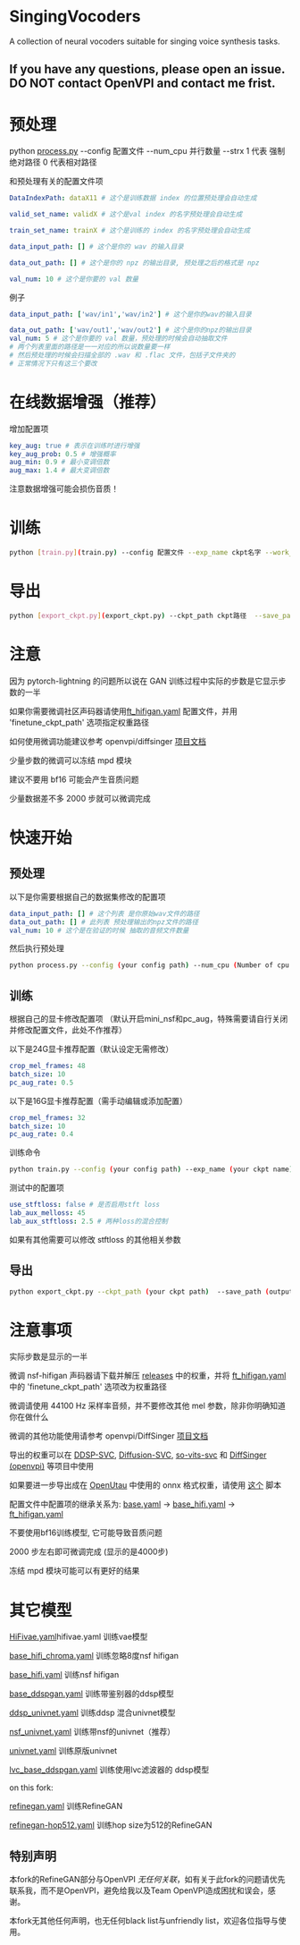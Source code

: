 # SingingVocoders

A collection of neural vocoders suitable for singing voice synthesis tasks.

## If you have any questions, please open an issue. DO NOT contact OpenVPI and contact me frist.

# 预处理

python [process.py](process.py) --config 配置文件 --num_cpu 并行数量 --strx 1 代表 强制绝对路径 0 代表相对路径

和预处理有关的配置文件项

```yaml
DataIndexPath: dataX11 # 这个是训练数据 index 的位置预处理会自动生成

valid_set_name: validX # 这个是val index 的名字预处理会自动生成

train_set_name: trainX # 这个是训练的 index 的名字预处理会自动生成

data_input_path: [] # 这个是你的 wav 的输入目录

data_out_path: [] # 这个是你的 npz 的输出目录, 预处理之后的格式是 npz

val_num: 10 # 这个是你要的 val 数量 
```

例子

```yaml
data_input_path: ['wav/in1','wav/in2'] # 这个是你的wav的输入目录

data_out_path: ['wav/out1','wav/out2'] # 这个是你的npz的输出目录
val_num: 5 # 这个是你要的 val 数量，预处理的时候会自动抽取文件
# 两个列表里面的路径是一一对应的所以说数量要一样
# 然后预处理的时候会扫描全部的 .wav 和 .flac 文件，包括子文件夹的
# 正常情况下只有这三个要改
```

# 在线数据增强（推荐）

增加配置项

```yaml
key_aug: true # 表示在训练时进行增强
key_aug_prob: 0.5 # 增强概率
aug_min: 0.9 # 最小变调倍数
aug_max: 1.4 # 最大变调倍数
```

注意数据增强可能会损伤音质！

# 训练

```sh
python [train.py](train.py) --config 配置文件 --exp_name ckpt名字 --work_dir 工作目录（可选）
```

# 导出

```sh
python [export_ckpt.py](export_ckpt.py) --ckpt_path ckpt路径  --save_path 导出的ckpt路径 --work_dir 工作目录（可选） 
```

# 注意

因为 pytorch-lightning 的问题所以说在 GAN 训练过程中实际的步数是它显示步数的一半

如果你需要微调社区声码器请使用[ft_hifigan.yaml](configs/ft_hifigan.yaml) 配置文件，并用 'finetune_ckpt_path' 选项指定权重路径

如何使用微调功能建议参考 openvpi/diffsinger [项目文档](https://github.com/openvpi/DiffSinger/blob/main/docs/BestPractices.md#fine-tuning-and-parameter-freezing)

少量步数的微调可以冻结 mpd 模块

建议不要用 bf16 可能会产生音质问题

少量数据差不多 2000 步就可以微调完成

# 快速开始

## 预处理

以下是你需要根据自己的数据集修改的配置项

```yaml
data_input_path: [] # 这个列表 是你原始wav文件的路径
data_out_path: [] # 此列表 预处理输出的npz文件的路径
val_num: 10 # 这个是在验证的时候 抽取的音频文件数量
```

然后执行预处理

```sh
python process.py --config (your config path) --num_cpu (Number of cpu threads used in preprocessing)  --strx (1 for a forced absolute path 0 for a relative path)
```

## 训练

根据自己的显卡修改配置项
（默认开启mini_nsf和pc_aug，特殊需要请自行关闭并修改配置文件，此处不作推荐）

以下是24G显卡推荐配置（默认设定无需修改）

```yaml
crop_mel_frames: 48
batch_size: 10
pc_aug_rate: 0.5
```

以下是16G显卡推荐配置（需手动编辑或添加配置）

```yaml
crop_mel_frames: 32
batch_size: 10
pc_aug_rate: 0.4
```

训练命令

```sh
python train.py --config (your config path) --exp_name (your ckpt name) --work_dir Working catalogue (optional)
```

测试中的配置项

```yaml
use_stftloss: false # 是否启用stft loss
lab_aux_melloss: 45
lab_aux_stftloss: 2.5 # 两种loss的混合控制
```

如果有其他需要可以修改 stftloss 的其他相关参数

## 导出

```sh
python export_ckpt.py --ckpt_path (your ckpt path)  --save_path (output ckpt path) --work_dir Working catalogue (optional)
```

# 注意事项

实际步数是显示的一半

微调 nsf-hifigan 声码器请下载并解压 [releases](https://github.com/openvpi/SingingVocoders/releases) 中的权重，并将 [ft_hifigan.yaml](configs/ft_hifigan.yaml) 中的 'finetune_ckpt_path' 选项改为权重路径

微调请使用 44100 Hz 采样率音频，并不要修改其他 mel 参数，除非你明确知道你在做什么

微调的其他功能使用请参考 openvpi/DiffSinger [项目文档](https://github.com/openvpi/DiffSinger/blob/main/docs/BestPractices.md#fine-tuning-and-parameter-freezing)

导出的权重可以在 [DDSP-SVC](https://github.com/yxlllc/DDSP-SVC), [Diffusion-SVC](https://github.com/CNChTu/Diffusion-SVC), [so-vits-svc](https://github.com/svc-develop-team/so-vits-svc) 和 [DiffSinger (openvpi)](https://github.com/openvpi/DiffSinger) 等项目中使用

如果要进一步导出成在 [OpenUtau](https://github.com/stakira/OpenUtau) 中使用的 onnx 格式权重，请使用 [这个](https://github.com/openvpi/DiffSinger/blob/main/scripts/export.py) 脚本

配置文件中配置项的继承关系为: [base.yaml](configs/base.yaml) -> [base_hifi.yaml](configs/base_hifi.yaml) -> [ft_hifigan.yaml](configs/ft_hifigan.yaml)

不要使用bf16训练模型, 它可能导致音质问题

2000 步左右即可微调完成 (显示的是4000步)

冻结 mpd 模块可能可以有更好的结果

# 其它模型

[HiFivae.yaml](configs/HiFivae.yaml)hifivae.yaml 训练vae模型

[base_hifi_chroma.yaml](configs/base_hifi_chroma.yaml) 训练忽略8度nsf hifigan

[base_hifi.yaml](configs/base_hifi.yaml) 训练nsf hifigan

[base_ddspgan.yaml](configs/base_ddspgan.yaml) 训练带鉴别器的ddsp模型

[ddsp_univnet.yaml](configs/ddsp_univnet.yaml) 训练ddsp 混合univnet模型

[nsf_univnet.yaml](configs/nsf_univnet.yaml) 训练带nsf的univnet（推荐）

[univnet.yaml](configs/univnet.yaml) 训练原版univnet

[lvc_base_ddspgan.yaml](configs/lvc_base_ddspgan.yaml) 训练使用lvc滤波器的 ddsp模型



on this fork:

[refinegan.yaml](configs/refinegan.yaml) 训练RefineGAN

[refinegan-hop512.yaml](configs/refinegan.yaml) 训练hop size为512的RefineGAN



## 特别声明

本fork的RefineGAN部分与OpenVPI *无任何关联*，如有关于此fork的问题请优先联系我，而不是OpenVPI，避免给我以及Team OpenVPI造成困扰和误会，感谢。

本fork无其他任何声明，也无任何black list与unfriendly list，欢迎各位指导与使用。


